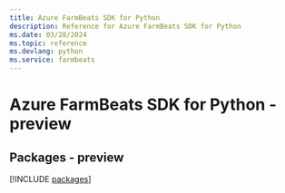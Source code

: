 ```yaml
---
title: Azure FarmBeats SDK for Python
description: Reference for Azure FarmBeats SDK for Python
ms.date: 03/28/2024
ms.topic: reference
ms.devlang: python
ms.service: farmbeats
---
```

# Azure FarmBeats SDK for Python - preview
## Packages - preview
[!INCLUDE [packages](farmbeats-index.md)]